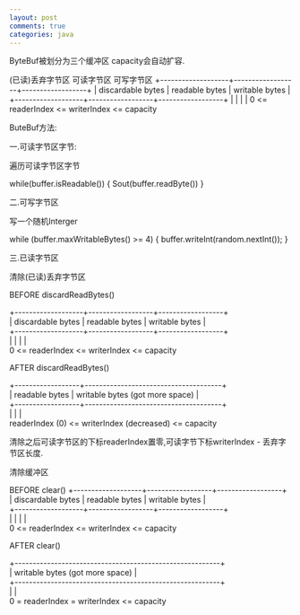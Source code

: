 ```yaml
---
layout: post
comments: true
categories: java
---
```



ByteBuf被划分为三个缓冲区
capacity会自动扩容.



   (已读)丢弃字节区        可读字节区            可写字节区
+-------------------+------------------+------------------+
| discardable bytes |  readable bytes  |  writable bytes  |
+-------------------+------------------+------------------+
|                   |                  |                  |
0      <=      readerIndex   <=   writerIndex    <=    capacity



ButeBuf方法:

一.可读字节区字节:

遍历可读字节区字节

while(buffer.isReadable()) {
	Sout(buffer.readByte())
}

二.可写字节区

写一个随机Interger

while (buffer.maxWritableBytes() >= 4) {
     buffer.writeInt(random.nextInt());
}

三.已读字节区

清除(已读)丢弃字节区

BEFORE discardReadBytes()


+-------------------+------------------+------------------+<br>
| discardable bytes |  readable bytes  |  writable bytes  |<br>
+-------------------+------------------+------------------+<br>
|                   |                  |                  |<br>
0      <=      readerIndex   <=   writerIndex    <=    capacity


AFTER discardReadBytes()
 
+------------------+--------------------------------------+<br>
|  readable bytes  |    writable bytes (got more space)   |<br>
+------------------+--------------------------------------+<br>
|                  |                                      |<br>
readerIndex (0) <= writerIndex (decreased)        <=        capacity

清除之后可读字节区的下标readerIndex置零,可读字节下标writerIndex - 丢弃字节区长度.



清除缓冲区

 BEFORE clear()
+-------------------+------------------+------------------+<br>
| discardable bytes |  readable bytes  |  writable bytes  |<br>
+-------------------+------------------+------------------+<br>
|                   |                  |                  |<br>
0      <=      readerIndex   <=   writerIndex    <=    capacity
 
 
   AFTER clear()
 
+---------------------------------------------------------+<br>
|             writable bytes (got more space)             |<br>
+---------------------------------------------------------+<br>
|                                                         |<br>
0 = readerIndex = writerIndex            <=            capacity


